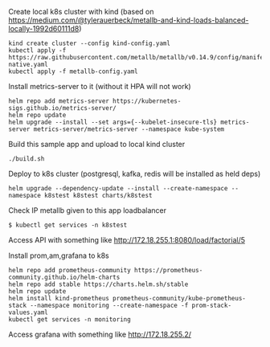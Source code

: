 Create local k8s cluster with kind (based on https://medium.com/@tylerauerbeck/metallb-and-kind-loads-balanced-locally-1992d60111d8)
```
kind create cluster --config kind-config.yaml
kubectl apply -f https://raw.githubusercontent.com/metallb/metallb/v0.14.9/config/manifests/metallb-native.yaml
kubectl apply -f metallb-config.yaml
```

Install metrics-server to it (without it HPA will not work)
```
helm repo add metrics-server https://kubernetes-sigs.github.io/metrics-server/
helm repo update
helm upgrade --install --set args={--kubelet-insecure-tls} metrics-server metrics-server/metrics-server --namespace kube-system
```

Build this sample app and upload to local kind cluster
```
./build.sh
```

Deploy to k8s cluster (postgresql, kafka, redis will be installed as held deps)
```
helm upgrade --dependency-update --install --create-namespace --namespace k8stest k8stest charts/k8stest
```

Check IP metallb given to this app loadbalancer
```
$ kubectl get services -n k8stest
```
Access API with something like http://172.18.255.1:8080/load/factorial/5

Install prom,am,grafana to k8s
```
helm repo add prometheus-community https://prometheus-community.github.io/helm-charts
helm repo add stable https://charts.helm.sh/stable
helm repo update
helm install kind-prometheus prometheus-community/kube-prometheus-stack --namespace monitoring --create-namespace -f prom-stack-values.yaml
kubectl get services -n monitoring
```
Access grafana with something like http://172.18.255.2/
